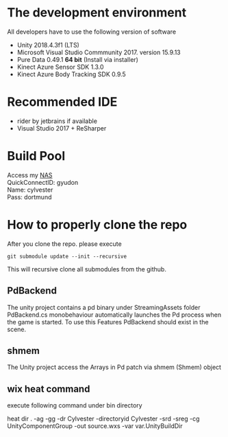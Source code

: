 # The development environment
All developers have to use the following version of software
- Unity 2018.4.3f1 (LTS)
- Microsoft Visual Studio Commmunity 2017. version 15.9.13
- Pure Data 0.49.1  **64 bit** (Install via installer)
- Kinect Azure Sensor SDK 1.3.0
- Kinect Azure Body Tracking SDK 0.9.5

# Recommended IDE
- rider by jetbrains if available
- Visual Studio 2017 + ReSharper

# Build Pool
Access my [NAS](http://quickconnect.to)  
QuickConnectID: gyudon  
Name: cylvester  
Pass: dortmund  

# How to properly clone the repo
After you clone the repo. please execute

``` git submodule update --init --recursive ```

This will recursive clone all submodules from the github.

## PdBackend

The unity project contains a pd binary under StreamingAssets folder
PdBackend.cs monobehaviour automatically launches the Pd process when the game is started.
To use this Features PdBackend should exist in the scene.

## shmem
The Unity project access the Arrays in Pd patch via shmem (Shmem) object

## wix heat command
execute following command under bin directory

heat dir . -ag -gg -dr Cylvester -directoryid Cylvester -srd -sreg -cg UnityComponentGroup -out source.wxs -var var.UnityBuildDir

